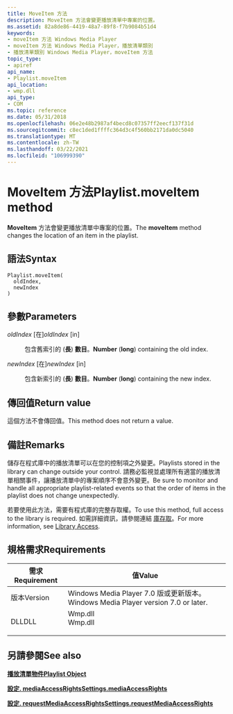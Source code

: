 ```yaml
---
title: MoveItem 方法
description: MoveItem 方法會變更播放清單中專案的位置。
ms.assetid: 82a8de86-4419-48a7-89f8-f7b9084b51d4
keywords:
- moveItem 方法 Windows Media Player
- moveItem 方法 Windows Media Player，播放清單類別
- 播放清單類別 Windows Media Player，moveItem 方法
topic_type:
- apiref
api_name:
- Playlist.moveItem
api_location:
- wmp.dll
api_type:
- COM
ms.topic: reference
ms.date: 05/31/2018
ms.openlocfilehash: 06e2e48b2987af4becd8c07357ff2eecf137f31d
ms.sourcegitcommit: c8ec1ded1ffffc364d3c4f560bb2171da0dc5040
ms.translationtype: MT
ms.contentlocale: zh-TW
ms.lasthandoff: 03/22/2021
ms.locfileid: "106999390"
---
```

# <a name="playlistmoveitem-method"></a><span data-ttu-id="9b23c-106">MoveItem 方法</span><span class="sxs-lookup"><span data-stu-id="9b23c-106">Playlist.moveItem method</span></span>

<span data-ttu-id="9b23c-107">**MoveItem** 方法會變更播放清單中專案的位置。</span><span class="sxs-lookup"><span data-stu-id="9b23c-107">The **moveItem** method changes the location of an item in the playlist.</span></span>

## <a name="syntax"></a><span data-ttu-id="9b23c-108">語法</span><span class="sxs-lookup"><span data-stu-id="9b23c-108">Syntax</span></span>


```JScript
Playlist.moveItem(
  oldIndex,
  newIndex
)
```



## <a name="parameters"></a><span data-ttu-id="9b23c-109">參數</span><span class="sxs-lookup"><span data-stu-id="9b23c-109">Parameters</span></span>

<dl> <dt>

<span data-ttu-id="9b23c-110">*oldIndex* \[在\]</span><span class="sxs-lookup"><span data-stu-id="9b23c-110">*oldIndex* \[in\]</span></span>
</dt> <dd>

<span data-ttu-id="9b23c-111">包含舊索引的 (**長**) **數目**。</span><span class="sxs-lookup"><span data-stu-id="9b23c-111">**Number** (**long**) containing the old index.</span></span>

</dd> <dt>

<span data-ttu-id="9b23c-112">*newIndex* \[在\]</span><span class="sxs-lookup"><span data-stu-id="9b23c-112">*newIndex* \[in\]</span></span>
</dt> <dd>

<span data-ttu-id="9b23c-113">包含新索引的 (**長**) **數目**。</span><span class="sxs-lookup"><span data-stu-id="9b23c-113">**Number** (**long**) containing the new index.</span></span>

</dd> </dl>

## <a name="return-value"></a><span data-ttu-id="9b23c-114">傳回值</span><span class="sxs-lookup"><span data-stu-id="9b23c-114">Return value</span></span>

<span data-ttu-id="9b23c-115">這個方法不會傳回值。</span><span class="sxs-lookup"><span data-stu-id="9b23c-115">This method does not return a value.</span></span>

## <a name="remarks"></a><span data-ttu-id="9b23c-116">備註</span><span class="sxs-lookup"><span data-stu-id="9b23c-116">Remarks</span></span>

<span data-ttu-id="9b23c-117">儲存在程式庫中的播放清單可以在您的控制項之外變更。</span><span class="sxs-lookup"><span data-stu-id="9b23c-117">Playlists stored in the library can change outside your control.</span></span> <span data-ttu-id="9b23c-118">請務必監視並處理所有適當的播放清單相關事件，讓播放清單中的專案順序不會意外變更。</span><span class="sxs-lookup"><span data-stu-id="9b23c-118">Be sure to monitor and handle all appropriate playlist-related events so that the order of items in the playlist does not change unexpectedly.</span></span>

<span data-ttu-id="9b23c-119">若要使用此方法，需要有程式庫的完整存取權。</span><span class="sxs-lookup"><span data-stu-id="9b23c-119">To use this method, full access to the library is required.</span></span> <span data-ttu-id="9b23c-120">如需詳細資訊，請參閱連結 [庫存取](library-access.md)。</span><span class="sxs-lookup"><span data-stu-id="9b23c-120">For more information, see [Library Access](library-access.md).</span></span>

## <a name="requirements"></a><span data-ttu-id="9b23c-121">規格需求</span><span class="sxs-lookup"><span data-stu-id="9b23c-121">Requirements</span></span>



| <span data-ttu-id="9b23c-122">需求</span><span class="sxs-lookup"><span data-stu-id="9b23c-122">Requirement</span></span> | <span data-ttu-id="9b23c-123">值</span><span class="sxs-lookup"><span data-stu-id="9b23c-123">Value</span></span> |
|--------------------|------------------------------------------------------------------------------------|
| <span data-ttu-id="9b23c-124">版本</span><span class="sxs-lookup"><span data-stu-id="9b23c-124">Version</span></span><br/> | <span data-ttu-id="9b23c-125">Windows Media Player 7.0 版或更新版本。</span><span class="sxs-lookup"><span data-stu-id="9b23c-125">Windows Media Player version 7.0 or later.</span></span><br/>                              |
| <span data-ttu-id="9b23c-126">DLL</span><span class="sxs-lookup"><span data-stu-id="9b23c-126">DLL</span></span><br/>     | <dl> <span data-ttu-id="9b23c-127"><dt>Wmp.dll</dt></span><span class="sxs-lookup"><span data-stu-id="9b23c-127"><dt>Wmp.dll</dt></span></span> </dl> |



## <a name="see-also"></a><span data-ttu-id="9b23c-128">另請參閱</span><span class="sxs-lookup"><span data-stu-id="9b23c-128">See also</span></span>

<dl> <dt>

[<span data-ttu-id="9b23c-129">**播放清單物件**</span><span class="sxs-lookup"><span data-stu-id="9b23c-129">**Playlist Object**</span></span>](playlist-object.md)
</dt> <dt>

[<span data-ttu-id="9b23c-130">**設定. mediaAccessRights**</span><span class="sxs-lookup"><span data-stu-id="9b23c-130">**Settings.mediaAccessRights**</span></span>](settings-mediaaccessrights.md)
</dt> <dt>

[<span data-ttu-id="9b23c-131">**設定. requestMediaAccessRights**</span><span class="sxs-lookup"><span data-stu-id="9b23c-131">**Settings.requestMediaAccessRights**</span></span>](settings-requestmediaaccessrights.md)
</dt> </dl>

 

 





